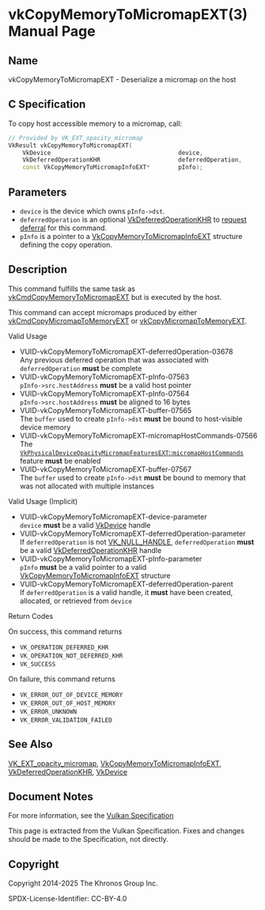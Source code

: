 # vkCopyMemoryToMicromapEXT(3) Manual Page

## Name

vkCopyMemoryToMicromapEXT - Deserialize a micromap on the host



## [](#_c_specification)C Specification

To copy host accessible memory to a micromap, call:

```c++
// Provided by VK_EXT_opacity_micromap
VkResult vkCopyMemoryToMicromapEXT(
    VkDevice                                    device,
    VkDeferredOperationKHR                      deferredOperation,
    const VkCopyMemoryToMicromapInfoEXT*        pInfo);
```

## [](#_parameters)Parameters

- `device` is the device which owns `pInfo->dst`.
- `deferredOperation` is an optional [VkDeferredOperationKHR](https://registry.khronos.org/vulkan/specs/latest/man/html/VkDeferredOperationKHR.html) to [request deferral](https://registry.khronos.org/vulkan/specs/latest/html/vkspec.html#deferred-host-operations-requesting) for this command.
- `pInfo` is a pointer to a [VkCopyMemoryToMicromapInfoEXT](https://registry.khronos.org/vulkan/specs/latest/man/html/VkCopyMemoryToMicromapInfoEXT.html) structure defining the copy operation.

## [](#_description)Description

This command fulfills the same task as [vkCmdCopyMemoryToMicromapEXT](https://registry.khronos.org/vulkan/specs/latest/man/html/vkCmdCopyMemoryToMicromapEXT.html) but is executed by the host.

This command can accept micromaps produced by either [vkCmdCopyMicromapToMemoryEXT](https://registry.khronos.org/vulkan/specs/latest/man/html/vkCmdCopyMicromapToMemoryEXT.html) or [vkCopyMicromapToMemoryEXT](https://registry.khronos.org/vulkan/specs/latest/man/html/vkCopyMicromapToMemoryEXT.html).

Valid Usage

- [](#VUID-vkCopyMemoryToMicromapEXT-deferredOperation-03678)VUID-vkCopyMemoryToMicromapEXT-deferredOperation-03678  
  Any previous deferred operation that was associated with `deferredOperation` **must** be complete
- [](#VUID-vkCopyMemoryToMicromapEXT-pInfo-07563)VUID-vkCopyMemoryToMicromapEXT-pInfo-07563  
  `pInfo->src.hostAddress` **must** be a valid host pointer
- [](#VUID-vkCopyMemoryToMicromapEXT-pInfo-07564)VUID-vkCopyMemoryToMicromapEXT-pInfo-07564  
  `pInfo->src.hostAddress` **must** be aligned to 16 bytes
- [](#VUID-vkCopyMemoryToMicromapEXT-buffer-07565)VUID-vkCopyMemoryToMicromapEXT-buffer-07565  
  The `buffer` used to create `pInfo->dst` **must** be bound to host-visible device memory
- [](#VUID-vkCopyMemoryToMicromapEXT-micromapHostCommands-07566)VUID-vkCopyMemoryToMicromapEXT-micromapHostCommands-07566  
  The [`VkPhysicalDeviceOpacityMicromapFeaturesEXT`::`micromapHostCommands`](https://registry.khronos.org/vulkan/specs/latest/html/vkspec.html#features-micromapHostCommands) feature **must** be enabled
- [](#VUID-vkCopyMemoryToMicromapEXT-buffer-07567)VUID-vkCopyMemoryToMicromapEXT-buffer-07567  
  The `buffer` used to create `pInfo->dst` **must** be bound to memory that was not allocated with multiple instances

Valid Usage (Implicit)

- [](#VUID-vkCopyMemoryToMicromapEXT-device-parameter)VUID-vkCopyMemoryToMicromapEXT-device-parameter  
  `device` **must** be a valid [VkDevice](https://registry.khronos.org/vulkan/specs/latest/man/html/VkDevice.html) handle
- [](#VUID-vkCopyMemoryToMicromapEXT-deferredOperation-parameter)VUID-vkCopyMemoryToMicromapEXT-deferredOperation-parameter  
  If `deferredOperation` is not [VK\_NULL\_HANDLE](https://registry.khronos.org/vulkan/specs/latest/man/html/VK_NULL_HANDLE.html), `deferredOperation` **must** be a valid [VkDeferredOperationKHR](https://registry.khronos.org/vulkan/specs/latest/man/html/VkDeferredOperationKHR.html) handle
- [](#VUID-vkCopyMemoryToMicromapEXT-pInfo-parameter)VUID-vkCopyMemoryToMicromapEXT-pInfo-parameter  
  `pInfo` **must** be a valid pointer to a valid [VkCopyMemoryToMicromapInfoEXT](https://registry.khronos.org/vulkan/specs/latest/man/html/VkCopyMemoryToMicromapInfoEXT.html) structure
- [](#VUID-vkCopyMemoryToMicromapEXT-deferredOperation-parent)VUID-vkCopyMemoryToMicromapEXT-deferredOperation-parent  
  If `deferredOperation` is a valid handle, it **must** have been created, allocated, or retrieved from `device`

Return Codes

On success, this command returns

- `VK_OPERATION_DEFERRED_KHR`
- `VK_OPERATION_NOT_DEFERRED_KHR`
- `VK_SUCCESS`

On failure, this command returns

- `VK_ERROR_OUT_OF_DEVICE_MEMORY`
- `VK_ERROR_OUT_OF_HOST_MEMORY`
- `VK_ERROR_UNKNOWN`
- `VK_ERROR_VALIDATION_FAILED`

## [](#_see_also)See Also

[VK\_EXT\_opacity\_micromap](https://registry.khronos.org/vulkan/specs/latest/man/html/VK_EXT_opacity_micromap.html), [VkCopyMemoryToMicromapInfoEXT](https://registry.khronos.org/vulkan/specs/latest/man/html/VkCopyMemoryToMicromapInfoEXT.html), [VkDeferredOperationKHR](https://registry.khronos.org/vulkan/specs/latest/man/html/VkDeferredOperationKHR.html), [VkDevice](https://registry.khronos.org/vulkan/specs/latest/man/html/VkDevice.html)

## [](#_document_notes)Document Notes

For more information, see the [Vulkan Specification](https://registry.khronos.org/vulkan/specs/latest/html/vkspec.html#vkCopyMemoryToMicromapEXT)

This page is extracted from the Vulkan Specification. Fixes and changes should be made to the Specification, not directly.

## [](#_copyright)Copyright

Copyright 2014-2025 The Khronos Group Inc.

SPDX-License-Identifier: CC-BY-4.0